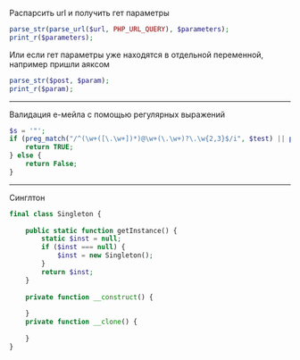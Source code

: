Распарсить url и получить гет параметры
```php
parse_str(parse_url($url, PHP_URL_QUERY), $parameters);
print_r($parameters);
```
Или если гет параметры уже находятся в отдельной переменной, например пришли аяксом
```php
parse_str($post, $param);
print_r($param);
```
_____________________________


Валидация е-мейла с помощью регулярных выражений
```php
$s = '"';
if (preg_match("/^(\w+([\.\w+])*)@\w+(\.\w+)?\.\w{2,3}$/i", $test) || preg_match("/^$s{1}.+$s{1}@\w+(\.\w+)?\.\w{2,3}$/i", $test)) {
    return TRUE;
} else {
    return False;
}
```

_____________________________


Синглтон

```php
final class Singleton {
   
    public static function getInstance() {
        static $inst = null;
        if ($inst === null) {
            $inst = new Singleton();
        }
        return $inst;
    }
    
    private function __construct() {
        
    }
    private function __clone() {
        
    }   
}
```
